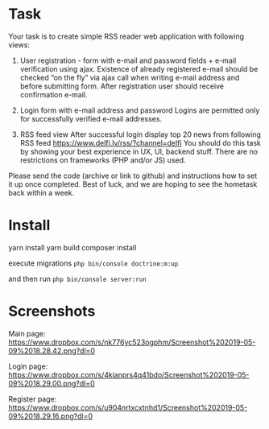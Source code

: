 # Task

Your task is to create simple RSS reader web application with following views:
 1) User registration - form with e-mail and password fields + e-mail verification using ajax. 
 Existence of already registered e-mail should be checked “on the fly” via ajax call when writing e-mail address and before submitting form. 
 After registration user should receive confirmation e-mail. 
 
 2) Login form with e-mail address and password Logins are permitted only for successfully verified e-mail addresses.
 
 3) RSS feed view After successful login display top 20 news from following RSS feed https://www.delfi.lv/rss/?channel=delfi 
 You should do this task by showing your best experience in UX, UI, backend stuff.
 There are no restrictions on frameworks (PHP and/or JS) used. 
 
Please send the code (archive or link to github) and instructions how to set it up once completed. Best of luck, and we are hoping to see the hometask back within a week.

# Install
yarn install
yarn build
composer install

execute migrations `php bin/console doctrine:m:up`

and then run `php bin/console server:run`

# Screenshots
Main page: https://www.dropbox.com/s/nk776yc523ogphm/Screenshot%202019-05-09%2018.28.42.png?dl=0

Login page: https://www.dropbox.com/s/4kianprs4q41bdo/Screenshot%202019-05-09%2018.29.00.png?dl=0

Register page: https://www.dropbox.com/s/u904nrtxcxtnhd1/Screenshot%202019-05-09%2018.29.16.png?dl=0
